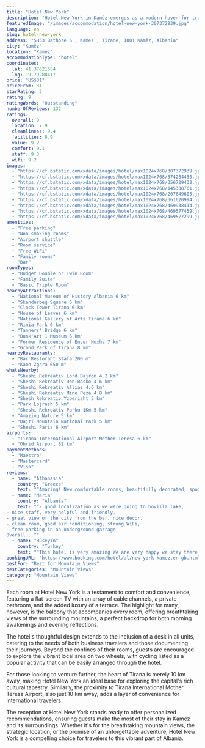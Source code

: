 ```yaml
---
title: "Hotel New York"
description: "Hotel New York in Kamëz emerges as a modern haven for travelers seeking both leisure and adventure."
featuredImage: "/images/accommodation/hotel-new-york-307372939.jpg"
language: en
slug: hotel-new-york
address: "SH53 Bathore 6 , Kamez , Tirane, 1001 Kamëz, Albania"
city: "Kamëz"
location: "Kamëz"
accommodationType: "hotel"
coordinates:
  lat: 41.37621654
  lng: 19.79288417
price: "US$31"
priceFrom: 31
starRating: 3
rating: 9
ratingWords: "Outstanding"
numberOfReviews: 132
ratings:
  overall: 9
  location: 7.9
  cleanliness: 9.4
  facilities: 8.9
  value: 9.2
  comfort: 9.1
  staff: 9.3
  wifi: 9.2
images:
  - "https://cf.bstatic.com/xdata/images/hotel/max1024x768/307372939.jpg?k=d6991cd5219586659ad344c532153ab9f5af7d0ec0ee525d5f44951385ff10c9&o=&hp=1"
  - "https://cf.bstatic.com/xdata/images/hotel/max1024x768/374284450.jpg?k=c1b043a414d2e3fd130ea65a58b6e44fa9495557f44f4a2a23695d97cf7d8fb8&o=&hp=1"
  - "https://cf.bstatic.com/xdata/images/hotel/max1024x768/356729432.jpg?k=59c08462617350e97021d8ac7a1e3623497f71a89894c2b3d61f9c0787cb00e7&o=&hp=1"
  - "https://cf.bstatic.com/xdata/images/hotel/max1024x768/145338761.jpg?k=a25ebf28a8f005a174ab8adf0ce748a4b459563f15140e2c95978a4bbe4db425&o=&hp=1"
  - "https://cf.bstatic.com/xdata/images/hotel/max1024x768/207649605.jpg?k=4e34b7469bfb5159ea836d4bbcb38f8b09137d8a1330fa14442403e90e61de0a&o=&hp=1"
  - "https://cf.bstatic.com/xdata/images/hotel/max1024x768/361620994.jpg?k=5879d5ce4a0eb4445a932577a028ba14cf24ba1eb1a7263b684d5f08aca18a26&o=&hp=1"
  - "https://cf.bstatic.com/xdata/images/hotel/max1024x768/469938414.jpg?k=a50606a429cfaf15ca83aa2b8ad47543fe180d892377fd0ca22c047b9eafc4ec&o=&hp=1"
  - "https://cf.bstatic.com/xdata/images/hotel/max1024x768/469577459.jpg?k=0fe8180d9d3487825d51d1ce14b1ead2c85744e3649dc3f1fcb8d37c6abfb7ba&o=&hp=1"
  - "https://cf.bstatic.com/xdata/images/hotel/max1024x768/469577299.jpg?k=ea1b521c5afe01cbee71e9f859ee34cb1bc6a544fe44806d549c66ea076c79e7&o=&hp=1"
amenities:
  - "Free parking"
  - "Non-smoking rooms"
  - "Airport shuttle"
  - "Room service"
  - "Free WiFi"
  - "Family rooms"
  - "Bar"
roomTypes:
  - "Budget Double or Twin Room"
  - "Family Suite"
  - "Basic Triple Room"
nearbyAttractions:
  - "National Museum of History Albania 6 km"
  - "Skanderbeg Square 6 km"
  - "Clock Tower Tirana 6 km"
  - "House of Leaves 6 km"
  - "National Gallery of Arts Tirana 6 km"
  - "Rinia Park 6 km"
  - "Tanners' Bridge 6 km"
  - "Bunk'Art 1 Museum 6 km"
  - "Former Residence of Enver Hoxha 7 km"
  - "Grand Park of Tirana 8 km"
nearbyRestaurants:
  - "Bar Restorant Stafa 200 m"
  - "Kaon Zgara 650 m"
whatsNearby:
  - "Sheshi Rekreativ Lord Bajron 4.2 km"
  - "Sheshi Rekreativ Don Bosko 4.6 km"
  - "Sheshi Rekreativ Allias 4.6 km"
  - "Sheshi Rekreativ Mine Peza 4.8 km"
  - "Shesh Rekreativ Yzberisht 5 km"
  - "Park Lojrash 5 km"
  - "Sheshi Rekreativ Parku 1Km 5 km"
  - "Amazing Nature 5 km"
  - "Dajti Mountain National Park 5 km"
  - "Sheshi Paris 6 km"
airports:
  - "Tirana International Airport Mother Teresa 6 km"
  - "Ohrid Airport 82 km"
paymentMethods:
  - "Maestro"
  - "Mastercard"
  - "Visa"
reviews:
  - name: "Athanasia"
    country: "Greece"
    text: "“Amazing! New comfortable rooms, beautifully decorated, spotless clean!!”"
  - name: "Maria"
    country: "Albania"
    text: "“- good localization as we were going to bovilla lake,
- nice staff, very helpful and friendly,
- great view of the city from the bar, nice decor,
- clean room, good air conditioning, strong WiFi,
- free parking in an underground garrage
Overall...”"
  - name: "Hüseyi̇n"
    country: "Turkey"
    text: "“This hotel is very amazing We are very happy we stay there 14 days with 2 family 7 peoples they always smile bice cleaning rooms everyday Very helpful they arw pick and drop off to airport In there manager name is DENIS. He is help for...”"
bookingURL: "https://www.booking.com/hotel/al/new-york-kamez.en-gb.html?aid=8035640"
bestFor: "Best for Mountain Views"
bestCategories: "Mountain Views"
category: "Mountain Views"
---
```


Each room at Hotel New York is a testament to comfort and convenience, featuring a flat-screen TV with an array of cable channels, a private bathroom, and the added luxury of a terrace. The highlight for many, however, is the balcony that accompanies every room, offering breathtaking views of the surrounding mountains, a perfect backdrop for both morning awakenings and evening reflections.

The hotel's thoughtful design extends to the inclusion of a desk in all units, catering to the needs of both business travelers and those documenting their journeys. Beyond the confines of their rooms, guests are encouraged to explore the vibrant local area on two wheels, with cycling listed as a popular activity that can be easily arranged through the hotel.

For those looking to venture further, the heart of Tirana is merely 10 km away, making Hotel New York an ideal base for exploring the capital's rich cultural tapestry. Similarly, the proximity to Tirana International Mother Teresa Airport, also just 10 km away, adds a layer of convenience for international travelers.

The reception at Hotel New York stands ready to offer personalized recommendations, ensuring guests make the most of their stay in Kamëz and its surroundings. Whether it's for the breathtaking mountain views, the strategic location, or the promise of an unforgettable adventure, Hotel New York is a compelling choice for travelers to this vibrant part of Albania.